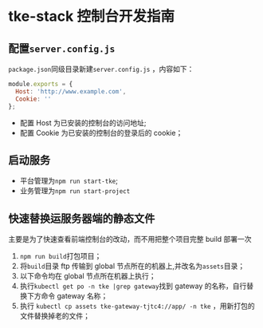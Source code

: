 # tke-stack 控制台开发指南

## 配置`server.config.js`

`package.json`同级目录新建`server.config.js` ，内容如下：

```js
module.exports = {
  Host: 'http://www.example.com',
  Cookie: ''
};
```

- 配置 Host 为已安装的控制台的访问地址;
- 配置 Cookie 为已安装的控制台的登录后的 cookie；

## 启动服务

- 平台管理为`npm run start-tke`;
- 业务管理为`npm run start-project`

## 快速替换运服务器端的静态文件

主要是为了快速查看前端控制台的改动，而不用把整个项目完整 build 部署一次

1. `npm run build`打包项目；
2. 将`build`目录 ftp 传输到 global 节点所在的机器上,并改名为`assets`目录；
3. 以下命令均在 global 节点所在机器上执行；
4. 执行`kubectl get po -n tke |grep gateway`找到 gateway 的名称，自行替换下方命令 gateway 名称；
5. 执行 `kubectl cp assets tke-gateway-tjtc4://app/ -n tke` ，用新打包的文件替换掉老的文件；
